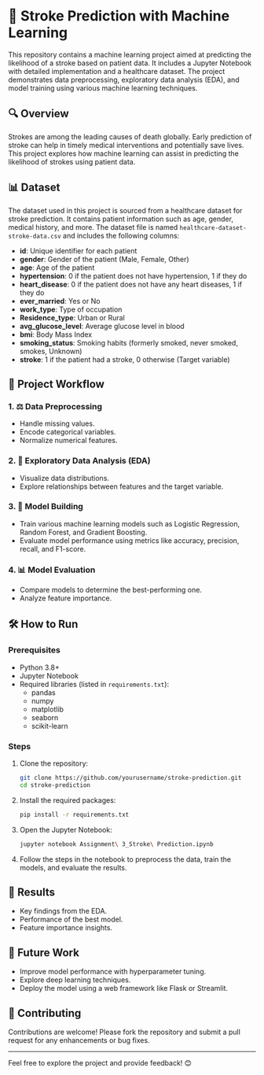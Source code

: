 # 🧪 Stroke Prediction with Machine Learning

This repository contains a machine learning project aimed at predicting the likelihood of a stroke based on patient data. It includes a Jupyter Notebook with detailed implementation and a healthcare dataset. The project demonstrates data preprocessing, exploratory data analysis (EDA), and model training using various machine learning techniques.

## 🔍 Overview

Strokes are among the leading causes of death globally. Early prediction of stroke can help in timely medical interventions and potentially save lives. This project explores how machine learning can assist in predicting the likelihood of strokes using patient data.

## 📊 Dataset

The dataset used in this project is sourced from a healthcare dataset for stroke prediction. It contains patient information such as age, gender, medical history, and more. The dataset file is named `healthcare-dataset-stroke-data.csv` and includes the following columns:

- **id**: Unique identifier for each patient
- **gender**: Gender of the patient (Male, Female, Other)
- **age**: Age of the patient
- **hypertension**: 0 if the patient does not have hypertension, 1 if they do
- **heart_disease**: 0 if the patient does not have any heart diseases, 1 if they do
- **ever_married**: Yes or No
- **work_type**: Type of occupation
- **Residence_type**: Urban or Rural
- **avg_glucose_level**: Average glucose level in blood
- **bmi**: Body Mass Index
- **smoking_status**: Smoking habits (formerly smoked, never smoked, smokes, Unknown)
- **stroke**: 1 if the patient had a stroke, 0 otherwise (Target variable)

## 🔄 Project Workflow

### 1. ⚖️ Data Preprocessing
- Handle missing values.
- Encode categorical variables.
- Normalize numerical features.

### 2. 🔬 Exploratory Data Analysis (EDA)
- Visualize data distributions.
- Explore relationships between features and the target variable.

### 3. 🤖 Model Building
- Train various machine learning models such as Logistic Regression, Random Forest, and Gradient Boosting.
- Evaluate model performance using metrics like accuracy, precision, recall, and F1-score.

### 4. 📊 Model Evaluation
- Compare models to determine the best-performing one.
- Analyze feature importance.

## 🛠️ How to Run

### Prerequisites
- Python 3.8+
- Jupyter Notebook
- Required libraries (listed in `requirements.txt`):
  - pandas
  - numpy
  - matplotlib
  - seaborn
  - scikit-learn

### Steps
1. Clone the repository:
   ```bash
   git clone https://github.com/yourusername/stroke-prediction.git
   cd stroke-prediction
   ```

2. Install the required packages:
   ```bash
   pip install -r requirements.txt
   ```

3. Open the Jupyter Notebook:
   ```bash
   jupyter notebook Assignment\ 3_Stroke\ Prediction.ipynb
   ```

4. Follow the steps in the notebook to preprocess the data, train the models, and evaluate the results.

## 🎯 Results
- Key findings from the EDA.
- Performance of the best model.
- Feature importance insights.

## 🔬 Future Work
- Improve model performance with hyperparameter tuning.
- Explore deep learning techniques.
- Deploy the model using a web framework like Flask or Streamlit.

## 🙏 Contributing
Contributions are welcome! Please fork the repository and submit a pull request for any enhancements or bug fixes.

---
Feel free to explore the project and provide feedback! 😊

